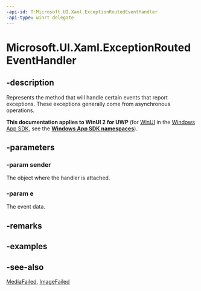 ```yaml
---
-api-id: T:Microsoft.UI.Xaml.ExceptionRoutedEventHandler
-api-type: winrt delegate
---
```

<!-- Delegate syntax.
public delegate void ExceptionRoutedEventHandler(System.Object sender, Windows.UI.Xaml.ExceptionRoutedEventArgs e)
-->
# Microsoft.UI.Xaml.ExceptionRoutedEventHandler

## -description
Represents the method that will handle certain events that report exceptions. These exceptions generally come from asynchronous operations.

**This documentation applies to WinUI 2 for UWP** (for [WinUI](/windows/apps/winui/winui3/) in the [Windows App SDK](/windows/apps/windows-app-sdk/), see the **[Windows App SDK namespaces](/windows/windows-app-sdk/api/winrt/)**).

## -parameters
### -param sender
The object where the handler is attached.

### -param e
The event data.


## -remarks

## -examples

## -see-also
[MediaFailed](../microsoft.ui.xaml.controls/mediaelement_mediafailed.md), [ImageFailed](../microsoft.ui.xaml.controls/image_imagefailed.md)
